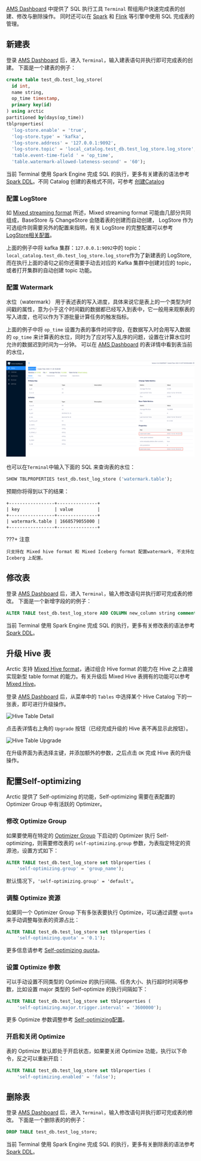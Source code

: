 
[AMS Dashboard](http://localhost:1630) 中提供了 SQL 执行工具 `Terminal` 帮组用户快速完成表的创建、修改与删除操作。
同时还可以在 [Spark](../spark/spark-ddl.md) 和 [Flink](../flink/flink-ddl.md) 等引擎中使用 SQL 完成表的管理。

## 新建表
登录 [AMS Dashboard](http://localhost:1630) 后，进入 `Terminal`，输入建表语句并执行即可完成表的创建。
下面是一个建表的例子：

```sql
create table test_db.test_log_store(
  id int,
  name string,
  op_time timestamp,
  primary key(id)
) using arctic
partitioned by(days(op_time))
tblproperties(
  'log-store.enable' = 'true',
  'log-store.type' = 'kafka',
  'log-store.address' = '127.0.0.1:9092',
  'log-store.topic' = 'local_catalog.test_db.test_log_store.log_store',
  'table.event-time-field ' = 'op_time',
  'table.watermark-allowed-lateness-second' = '60');
```

当前 Terminal 使用 Spark Engine 完成 SQL 的执行，更多有关建表的语法参考 [Spark DDL](../spark/spark-ddl.md#create-table)。不同 Catalog 创建的表格式不同，可参考 [创建Catalog](managing_catalogs.md#catalog)

### 配置 LogStore
如 [Mixed streaming format](../concepts/table-formats.md#mixed-streaming-format) 所述，Mixed streaming format 可能由几部分共同组成，BaseStore 与 ChangeStore 会随着表的创建而自动创建，
LogStore 作为可选组件则需要另外的配置来指明，有关 LogStore 的完整配置可以参考 [LogStore相关配置](../configurations.md#logstore)。

上面的例子中将 kafka 集群：`127.0.0.1:9092`中的 topic：`local_catalog.test_db.test_log_store.log_store`作为了新建表的 LogStore,
而在执行上面的语句之前你还需要手动去对应的 Kafka 集群中创建对应的 topic，或者打开集群的自动创建 topic 功能。

### 配置 Watermark
水位（watermark） 用于表述表的写入进度，具体来说它是表上的一个类型为时间戳的属性，意为小于这个时间戳的数据都已经写入到表中，它一般用来观察表的写入进度，也可以作为下游批量计算任务的触发指标。

上面的例子中将 `op_time` 设置为表的事件时间字段，在数据写入时会用写入数据的 `op_time` 来计算表的水位，同时为了应对写入乱序的问题，设置在计算水位时允许的数据迟到时间为一分钟。
可以在 [AMS Dashboard](http://localhost:1630) 的表详情中看到表当前的水位，

![arctic-table-watermark](../images/admin/watermark_table_detail.png)

也可以在`Terminal`中输入下面的 SQL 来查询表的水位：

```sql
SHOW TBLPROPERTIES test_db.test_log_store ('watermark.table');
```

预期你将得到以下的结果：

```text
+-----------------+---------------+
| key             | value         |
+-----------------+---------------+
| watermark.table | 1668579055000 |
+-----------------+---------------+
```
???+ 注意

    只支持在 Mixed hive format 和 Mixed Iceberg format 配置watermark, 不支持在 Iceberg 上配置。

## 修改表

登录 [AMS Dashboard](http://localhost:1630) 后，进入 `Terminal`，输入修改语句并执行即可完成表的修改。
下面是一个新增字段的的例子：

```sql
ALTER TABLE test_db.test_log_store ADD COLUMN new_column string comment 'new_column docs';
```

当前 Terminal 使用 Spark Engine 完成 SQL 的执行，更多有关修改表的语法参考 [Spark DDL](../spark/spark-ddl.md#alter-table)。

## 升级 Hive 表
Arctic 支持 [Mixed Hive format](../concepts/table-formats.md#mixed-hive-format)，通过组合 Hive format 的能力在 Hive 之上直接实现新型 table format 的能力。有关升级后 Mixed Hive 表拥有的功能可以参考 [Mixed Hive](../concepts/table-formats.md#mixed-hive-format)。

登录 [AMS Dashboard](http://localhost:1630) 后，从菜单中的 `Tables` 中选择某个 Hive Catalog 下的一张表，即可进行升级操作。

![Hive Table Detail](../images/meta-service/hive-table-detail.png)

点击表详情右上角的 `Upgrade` 按钮（已经完成升级的 Hive 表不再显示此按钮）。

![Hive Table Upgrade](../images/meta-service/hive-table-upgrade.png)

在升级界面为表选择主键，并添加额外的参数，之后点击 `OK` 完成 Hive 表的升级操作。

## 配置Self-optimizing

Arctic 提供了 Self-optimizing 的功能，Self-optimizing 需要在表配置的 Optimizer Group 中有活跃的 Optimizer。

### 修改 Optimize Group
如果要使用在特定的 [Optimizer Group](managing_optimizers.md#optimizer-group) 下启动的 Optimizer 执行 Self-optimizing，则需要修改表的 `self-optimizing.group` 参数，为表指定特定的资源池，设置方式如下：

```sql
ALTER TABLE test_db.test_log_store set tblproperties (
    'self-optimizing.group' = 'group_name');
```

默认情况下，`'self-optimizing.group' = 'default'`。

### 调整 Optimize 资源

如果同一个 Optimizer Group 下有多张表要执行 Optimize，可以通过调整 `quota` 来手动调整每张表的资源占比：

```sql
ALTER TABLE test_db.test_log_store set tblproperties (
    'self-optimizing.quota' = '0.1');
```

更多信息请参考 [Self-optimizing quota](../concepts/self-optimizing#self-optimizing-quota)。

### 设置 Optimize 参数

可以手动设置不同类型的 Optimize 的执行间隔、任务大小、执行超时时间等参数，比如设置 major 类型的 Self-optimize 的执行间隔如下：

```sql
ALTER TABLE test_db.test_log_store set tblproperties (
    'self-optimizing.major.trigger.interval' = '3600000');
```

更多 Optimize 参数调整参考 [Self-optimizing配置](../configurations.md#Self-optimizing)。

### 开启和关闭 Optimize

表的 Optimize 默认即处于开启状态，如果要关闭 Optimize 功能，执行以下命令，反之可以重新开启：

```sql
ALTER TABLE test_db.test_log_store set tblproperties (
    'self-optimizing.enabled' = 'false');
```

## 删除表

登录 [AMS Dashboard](http://localhost:1630) 后，进入 `Terminal`，输入修改语句并执行即可完成表的修改。
下面是一个删除表的的例子：

```sql
DROP TABLE test_db.test_log_store;
```

当前 Terminal 使用 Spark Engine 完成 SQL 的执行，更多有关删除表的语法参考 [Spark DDL](../spark/spark-ddl.md#drop-table)。
